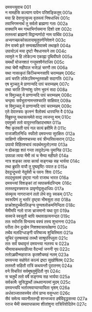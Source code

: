 दमयन्त्युवाच	001  
न मामर्हसि कल्याण पापेन परिशङ्कितुम्	001a  
मया हि देवानुत्सृज्य वृतस्त्वं निषधाधिप	001c  
तवाभिगमनार्थं तु सर्वतो ब्राह्मणा गताः	002a  
वाक्यानि मम गाथाभिर्गायमाना दिशो दश	002c  
ततस्त्वां ब्राह्मणो विद्वान्पर्णादो नाम पार्थिव	003a  
अभ्यगच्छत्कोसलायामृतुपर्णनिवेशने	003c  
तेन वाक्ये हृते सम्यक्प्रतिवाक्ये तथाहृते	004a  
उपायोऽयं मया दृष्टो नैषधानयने तव	004c  
त्वामृते न हि लोकेऽन्य एकाह्ना पृथिवीपते	005a  
समर्थो योजनशतं गन्तुमश्वैर्नराधिप	005c  
तथा चेमौ महीपाल भजेऽहं चरणौ तव	006a  
यथा नासत्कृतं किञ्चिन्मनसापि चराम्यहम्	006c  
अयं चरति लोकेऽस्मिन्भूतसाक्षी सदागतिः	007a  
एष मुञ्चतु मे प्राणान्यदि पापं चराम्यहम्	007c  
तथा चरति तिग्मांशुः परेण भुवनं सदा	008a  
स विमुञ्चतु मे प्राणान्यदि पापं चराम्यहम्	008c  
चन्द्रमाः सर्वभूतानामन्तश्चरति साक्षिवत्	009a  
स विमुञ्चतु मे प्राणान्यदि पापं चराम्यहम्	009c  
एते देवास्त्रयः कृत्स्नं त्रैलोक्यं धारयन्ति वै	010a  
विब्रुवन्तु यथासत्यमेते वाद्य त्यजन्तु माम्	010c  
एवमुक्ते ततो वायुरन्तरिक्षादभाषत	011a  
नैषा कृतवती पापं नल सत्यं ब्रवीमि ते	011c  
राजञ्शीलनिधिः स्फीतो दमयन्त्या सुरक्षितः	012a  
साक्षिणो रक्षिणश्चास्या वयं त्रीन्परिवत्सरान्	012c  
उपायो विहितश्चायं त्वदर्थमतुलोऽनया	013a  
न ह्येकाह्ना शतं गन्ता त्वदृतेऽन्यः पुमानिह	013c  
उपपन्ना त्वया भैमी त्वं च भैम्या महीपते	014a  
नात्र शङ्का त्वया कार्या सङ्गच्छ सह भार्यया	014c  
तथा ब्रुवति वायौ तु पुष्पवृष्टिः पपात ह	015a  
देवदुन्दुभयो नेदुर्ववौ च पवनः शिवः	015c  
तदद्भुततमं दृष्ट्वा नलो राजाथ भारत	016a  
दमयन्त्यां विशङ्कां तां व्यपाकर्षदरिन्दमः	016c  
ततस्तद्वस्त्रमरजः प्रावृणोद्वसुधाधिपः	017a  
संस्मृत्य नागराजानं ततो लेभे वपुः स्वकम्	017c  
स्वरूपिणं तु भर्तारं दृष्ट्वा भीमसुता तदा	018a  
प्राक्रोशदुच्चैरालिङ्ग्य पुण्यश्लोकमनिन्दिता	018c  
भैमीमपि नलो राजा भ्राजमानो यथा पुरा	019a  
सस्वजे स्वसुतौ चापि यथावत्प्रत्यनन्दत	019c  
ततः स्वोरसि विन्यस्य वक्त्रं तस्य शुभानना	020a  
परीता तेन दुःखेन निशश्वासायतेक्षणा	020c  
तथैव मलदिग्धाङ्गी परिष्वज्य शुचिस्मिता	021a  
सुचिरं पुरुषव्याघ्रं तस्थौ साश्रुपरिप्लुता	021c  
ततः सर्वं यथावृत्तं दमयन्त्या नलस्य च	022a  
भीमायाकथयत्प्रीत्या वैदर्भ्या जननी नृप	022c  
ततोऽब्रवीन्महाराजः कृतशौचमहं नलम्	023a  
दमयन्त्या सहोपेतं काल्यं द्रष्टा सुखोषितम्	023c  
ततस्तौ सहितौ रात्रिं कथयन्तौ पुरातनम्	024a  
वने विचरितं सर्वमूषतुर्मुदितौ नृप	024c  
स चतुर्थे ततो वर्षे सङ्गम्य सह भार्यया	025a  
सर्वकामैः सुसिद्धार्थो लब्धवान्परमां मुदम्	025c  
दमयन्त्यपि भर्तारमवाप्याप्यायिता भृशम्	026a  
अर्धसञ्जातसस्येव तोयं प्राप्य वसुन्धरा	026c  
सैवं समेत्य व्यपनीततन्द्री शान्तज्वरा हर्षविवृद्धसत्त्वा	027a  
रराज भैमी समवाप्तकामा शीतांशुना रात्रिरिवोदितेन	027c  
